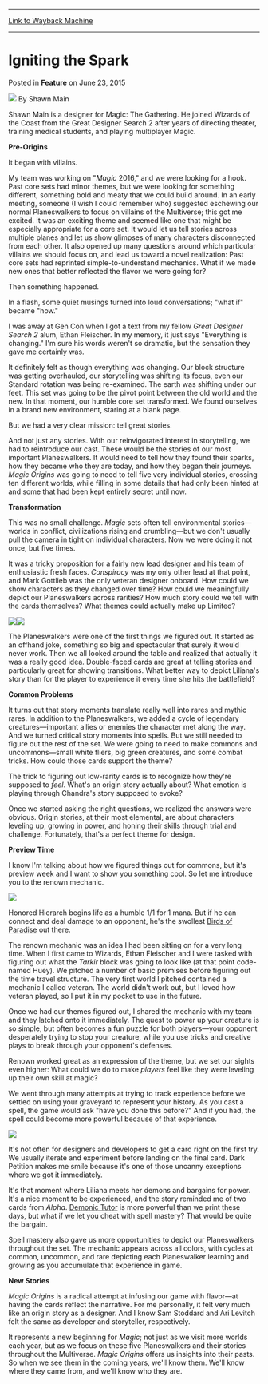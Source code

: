 
---
[Link to Wayback Machine](https://web.archive.org/web/20150625202150/http://magic.wizards.com/en/articles/archive/feature/igniting-spark-2015-06-23)

[_metadata_:wayback_url]:- "http://magic.wizards.com/en/articles/archive/feature/igniting-spark-2015-06-23"
[_metadata_:wayback_raw_url]:- "https://web.archive.org/web/20150625202150id_/http://magic.wizards.com/en/articles/archive/feature/igniting-spark-2015-06-23"
[_metadata_:wayback_capture_timestamp]:- "2015-06-25 20:21:50+00:00"
[_metadata_:generator]:- "Drupal 7 (http://drupal.org)"
[_metadata_:description]:- "Shawn reflects on the creative processes and mechanics used to reinvigorate storytelling in Magic Origins."
---


Igniting the Spark
==================



 Posted in **Feature**
 on June 23, 2015 






![](https://media.magic.wizards.com/styles/auth_small/public/images/person/authorpic_shawnmain.jpg)
By Shawn Main




Shawn Main is a designer for Magic: The Gathering. He joined Wizards of the Coast from the Great Designer Search 2 after years of directing theater, training medical students, and playing multiplayer Magic. 






**Pre-Origins**


It began with villains.


My team was working on "*Magic* 2016," and we were looking for a hook. Past core sets had minor themes, but we were looking for something different, something bold and meaty that we could build around. In an early meeting, someone (I wish I could remember who) suggested eschewing our normal Planeswalkers to focus on villains of the Multiverse; this got me excited. It was an exciting theme and seemed like one that might be especially appropriate for a core set. It would let us tell stories across multiple planes and let us show glimpses of many characters disconnected from each other. It also opened up many questions around which particular villains we should focus on, and lead us toward a novel realization: Past core sets had reprinted simple-to-understand mechanics. What if we made new ones that better reflected the flavor we were going for?


Then something happened.


In a flash, some quiet musings turned into loud conversations; "what if" became "how."


I was away at Gen Con when I got a text from my fellow *Great Designer Search 2* alum, Ethan Fleischer. In my memory, it just says "Everything is changing." I'm sure his words weren't so dramatic, but the sensation they gave me certainly was.


It definitely felt as though everything was changing. Our block structure was getting overhauled, our storytelling was shifting its focus, even our Standard rotation was being re-examined. The earth was shifting under our feet. This set was going to be the pivot point between the old world and the new. In that moment, our humble core set transformed. We found ourselves in a brand new environment, staring at a blank page.


But we had a very clear mission: tell great stories.


And not just any stories. With our reinvigorated interest in storytelling, we had to reintroduce our cast. These would be the stories of our most important Planeswalkers. It would need to tell how they found their sparks, how they became who they are today, and how they began their journeys. *Magic Origins* was going to need to tell five very individual stories, crossing ten different worlds, while filling in some details that had only been hinted at and some that had been kept entirely secret until now.


**Transformation**


This was no small challenge. *Magic* sets often tell environmental stories—worlds in conflict, civilizations rising and crumbling—but we don't usually pull the camera in tight on individual characters. Now we were doing it not once, but five times.


It was a tricky proposition for a fairly new lead designer and his team of enthusiastic fresh faces. *Conspiracy* was my only other lead at that point, and Mark Gottlieb was the only veteran designer onboard. How could we show characters as they changed over time? How could we meaningfully depict our Planeswalkers across rarities? How much story could we tell with the cards themselves? What themes could actually make up Limited?


![](https://media.wizards.com/2015/origins_askdf9aj2399v/en_xRdgYN2vmp.png)![](https://media.wizards.com/2015/origins_askdf9aj2399v/en_MWaa7e1074.png)


The Planeswalkers were one of the first things we figured out. It started as an offhand joke, something so big and spectacular that surely it would never work. Then we all looked around the table and realized that actually it was a really good idea. Double-faced cards are great at telling stories and particularly great for showing transitions. What better way to depict Liliana's story than for the player to experience it every time she hits the battlefield?


**Common Problems**


It turns out that story moments translate really well into rares and mythic rares. In addition to the Planeswalkers, we added a cycle of legendary creatures—important allies or enemies the character met along the way. And we turned critical story moments into spells. But we still needed to figure out the rest of the set. We were going to need to make commons and uncommons—small white fliers, big green creatures, and some combat tricks. How could those cards support the theme?


The trick to figuring out low-rarity cards is to recognize how they're supposed to *feel*. What's an origin story actually about? What emotion is playing through Chandra's story supposed to evoke?


Once we started asking the right questions, we realized the answers were obvious. Origin stories, at their most elemental, are about characters leveling up, growing in power, and honing their skills through trial and challenge. Fortunately, that's a perfect theme for design.


**Preview Time**


I know I'm talking about how we figured things out for commons, but it's preview week and I want to show you something cool. So let me introduce you to the renown mechanic.


![](https://media.wizards.com/2015/origins_askdf9aj2399v/en_ASOq8UGF8s.png)


Honored Hierarch begins life as a humble 1/1 for 1 mana. But if he can connect and deal damage to an opponent, he's the swollest [Birds of Paradise](http://gatherer.wizards.com/Pages/Card/Details.aspx?name=Birds+of+Paradise) out there.


The renown mechanic was an idea I had been sitting on for a very long time. When I first came to Wizards, Ethan Fleischer and I were tasked with figuring out what the *Tarkir* block was going to look like (at that point code-named Huey). We pitched a number of basic premises before figuring out the time travel structure. The very first world I pitched contained a mechanic I called veteran. The world didn't work out, but I loved how veteran played, so I put it in my pocket to use in the future.


Once we had our themes figured out, I shared the mechanic with my team and they latched onto it immediately. The quest to power up your creature is so simple, but often becomes a fun puzzle for both players—your opponent desperately trying to stop your creature, while you use tricks and creative plays to break through your opponent's defenses.


Renown worked great as an expression of the theme, but we set our sights even higher: What could we do to make *players* feel like they were leveling up their own skill at magic?


We went through many attempts at trying to track experience before we settled on using your graveyard to represent your history. As you cast a spell, the game would ask "have you done this before?" And if you had, the spell could become more powerful because of that experience.


![](https://media.wizards.com/2015/origins_askdf9aj2399v/en_dgyvLdxPVO.png)


It's not often for designers and developers to get a card right on the first try. We usually iterate and experiment before landing on the final card. Dark Petition makes me smile because it's one of those uncanny exceptions where we got it immediately.


It's that moment where Liliana meets her demons and bargains for power. It's a nice moment to be experienced, and the story reminded me of two cards from *Alpha*. [Demonic Tutor](http://gatherer.wizards.com/Pages/Card/Details.aspx?name=Demonic+Tutor) is more powerful than we print these days, but what if we let you cheat with spell mastery? That would be quite the bargain.


Spell mastery also gave us more opportunities to depict our Planeswalkers throughout the set. The mechanic appears across all colors, with cycles at common, uncommon, and rare depicting each Planeswalker learning and growing as you accumulate that experience in game.


**New Stories**


*Magic Origins* is a radical attempt at infusing our game with flavor—at having the cards reflect the narrative. For me personally, it felt very much like an origin story as a designer. And I know Sam Stoddard and Ari Levitch felt the same as developer and storyteller, respectively.


It represents a new beginning for *Magic*; not just as we visit more worlds each year, but as we focus on these five Planeswalkers and their stories throughout the Multiverse. *Magic Origins* offers us insights into their pasts. So when we see them in the coming years, we'll know them. We'll know where they came from, and we'll know who they are.








